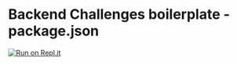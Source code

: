 # Backend Challenges boilerplate - package.json
[![Run on Repl.it](https://repl.it/badge/github/javierdearcos/boilerplate-npm)](https://repl.it/github/javierdearcos/boilerplate-npm)
